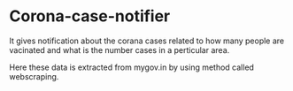 # Corona-case-notifier
It gives notification about the corana cases related to how many people are vacinated and what is the number cases in a perticular area.

Here these data is extracted from mygov.in by using method called webscraping.
